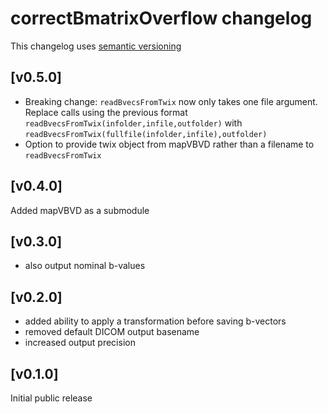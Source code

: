 # correctBmatrixOverflow changelog
This changelog uses [semantic versioning](https://semver.org/)

## [v0.5.0]
- Breaking change: `readBvecsFromTwix` now only takes one file argument.
Replace calls using the previous format `readBvecsFromTwix(infolder,infile,outfolder)` with `readBvecsFromTwix(fullfile(infolder,infile),outfolder)`
- Option to provide twix object from mapVBVD rather than a filename to `readBvecsFromTwix`

## [v0.4.0]
Added mapVBVD as a submodule

## [v0.3.0]
- also output nominal b-values

## [v0.2.0]
- added ability to apply a transformation before saving b-vectors
- removed default DICOM output basename
- increased output precision

## [v0.1.0]
Initial public release
